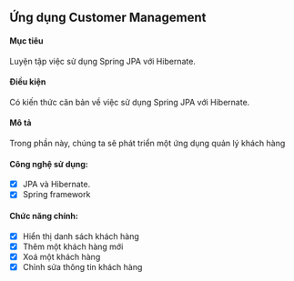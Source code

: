## Ứng dụng Customer Management
#### Mục tiêu
Luyện tập việc sử dụng Spring JPA với Hibernate.

#### Điều kiện
Có kiến thức căn bản về việc sử dụng Spring JPA với Hibernate.

#### Mô tả
Trong phần này, chúng ta sẽ phát triển một ứng dụng quản lý khách hàng

#### Công nghệ sử dụng:
- [x] JPA và Hibernate.
- [x] Spring framework

#### Chức năng chính:

- [x] Hiển thị danh sách khách hàng
- [x] Thêm một khách hàng mới
- [x] Xoá một khách hàng
- [x] Chỉnh sửa thông tin khách hàng